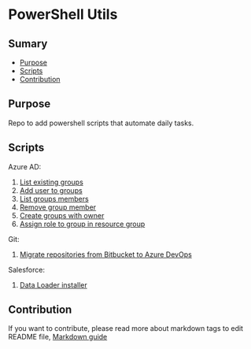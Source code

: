 # PowerShell Utils

## Sumary
* [Purpose](#purpose)
* [Scripts](#scripts)
* [Contribution](#Contribution)

## Purpose
Repo to add powershell scripts that automate daily tasks.

## Scripts
Azure AD:  
1. [List existing groups](https://github.com/renanlq/powershell-utils/blob/master/azuread/group-list.ps1)
2. [Add user to groups](https://github.com/renanlq/powershell-utils/blob/master/azuread/group-member-add.ps1)
3. [List groups members](https://github.com/renanlq/powershell-utils/blob/master/azuread/group-member-list.ps1)
4. [Remove group member](https://github.com/renanlq/powershell-utils/blob/master/azuread/group-member-remove.ps1)
5. [Create groups with owner](https://github.com/renanlq/powershell-utils/blob/master/azuread/group-new.ps1)
6. [Assign role to group in resource group](https://github.com/renanlq/powershell-utils/blob/master/azuread/resourcegroup-role-add.ps1)

Git:  
1. [Migrate repositories from Bitbucket to Azure DevOps](https://github.com/renanlq/powershell-utils/blob/master/git/bitbucket-azuredevops.ps1)

Salesforce:  
1. [Data Loader installer](https://github.com/renanlq/powershell-utils/blob/master/salesforce/dataloader-installer.ps1)

## Contribution
If you want to contribute, please read more about markdown tags to edit README file, [Markdown guide](https://docs.microsoft.com/en-us/vsts/project/wiki/markdown-guidance?view=vsts)

